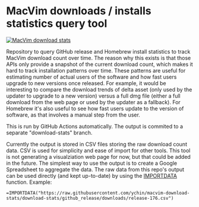 # MacVim downloads / installs statistics query tool

[![MacVim download stats](https://github.com/ychin/macvim-download-stats/actions/workflows/ci.yaml/badge.svg?branch=main)](https://github.com/ychin/macvim-download-stats/actions/workflows/ci.yaml)

Repository to query GitHub release and Homebrew install statistics to track MacVim download count over time. The reason why this exists is that those APIs only provide a snapshot of the current download count, which makes it hard to track installation patterns over time. These patterns are useful for estimating number of actual users of the software and how fast users upgrade to new versions once released. For example, it would be interesting to compare the download trends of delta asset (only used by the updater to upgrade to a new version) versus a full dmg file (either a full download from the web page or used by the updater as a fallback). For Homebrew it's also useful to see how fast users update to the version of software, as that involves a manual step from the user.

This is run by GitHub Actions automatically. The output is commited to a separate "download-stats" branch.

Currently the output is stored in CSV files storing the raw download count data. CSV is used for simplicity and ease of import for other tools. This tool is not generating a visualziation web page for now, but that could be added in the future. The simplest way to use the output is to create a Google Spreadsheet to aggregate the data. The raw data from this repo's output can be used directly (and kept up-to-date) by using the [IMPORTDATA](https://support.google.com/docs/answer/3093335) function. Example:

    =IMPORTDATA("https://raw.githubusercontent.com/ychin/macvim-download-stats/download-stats/github_release/downloads/release-176.csv")

